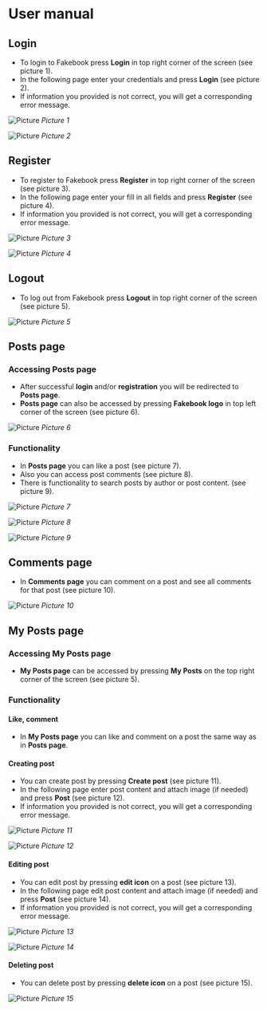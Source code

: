 # User manual

## Login
* To login to Fakebook press **Login** in top right corner of the screen (see picture 1).
* In the following page enter your credentials and press **Login** (see picture 2).
* If information you provided is not correct, you will get a corresponding error message.

![Picture](../resources/user-manual-images/welcome-login.png)
*Picture 1*

![Picture](../resources/user-manual-images/login.png)
*Picture 2*

## Register
* To register to Fakebook press **Register** in top right corner of the screen (see picture 3).
* In the following page enter your fill in all fields and press **Register** (see picture 4).
* If information you provided is not correct, you will get a corresponding error message.

![Picture](../resources/user-manual-images/welcome-register.png)
*Picture 3*

![Picture](../resources/user-manual-images/register.png)
*Picture 4*

## Logout
* To log out from Fakebook press **Logout** in top right corner of the screen (see picture 5).

![Picture](../resources/user-manual-images/user-page&logout.png)
*Picture 5*

## Posts page

### Accessing Posts page
* After successful **login** and/or **registration** you will be redirected to **Posts page**.
* **Posts page** can also be accessed by pressing **Fakebook logo** in top left corner of the screen (see picture 6).

![Picture](../resources/user-manual-images/navigate-all-posts.png)
*Picture 6*

### Functionality
* In **Posts page** you can like a post (see picture 7).
* Also you can access post comments (see picture 8).
* There is functionality to search posts by author or post content. (see picture 9).

![Picture](../resources/user-manual-images/like.png)
*Picture 7*

![Picture](../resources/user-manual-images/comments.png)
*Picture 8*

![Picture](../resources/user-manual-images/search.png)
*Picture 9*

## Comments page
* In **Comments page** you can comment on a post and see all comments for that post (see picture 10).

![Picture](../resources/user-manual-images/leave-comment.png)
*Picture 10*

## My Posts page

### Accessing My Posts page
* **My Posts page** can be accessed by pressing **My Posts** on the top right corner of the screen (see picture 5).

### Functionality

#### Like, comment
* In **My Posts page** you can like and comment on a post the same way as in **Posts page**.

#### Creating post
* You can create post by pressing **Create post** (see picture 11).
* In the following page enter post content and attach image (if needed) and press **Post** (see picture 12).
* If information you provided is not correct, you will get a corresponding error message.

![Picture](../resources/user-manual-images/create-post-link.png)
*Picture 11*

![Picture](../resources/user-manual-images/create-post-form.png)
*Picture 12*

#### Editing post
* You can edit post by pressing **edit icon** on a post (see picture 13).
* In the following page edit post content and attach image (if needed) and press **Post** (see picture 14).
* If information you provided is not correct, you will get a corresponding error message.

![Picture](../resources/user-manual-images/edit-post-link.png)
*Picture 13*

![Picture](../resources/user-manual-images/edit-post-form.png)
*Picture 14*

#### Deleting post
* You can delete post by pressing **delete icon** on a post (see picture 15).

![Picture](../resources/user-manual-images/delete-post-link.png)
*Picture 15*


